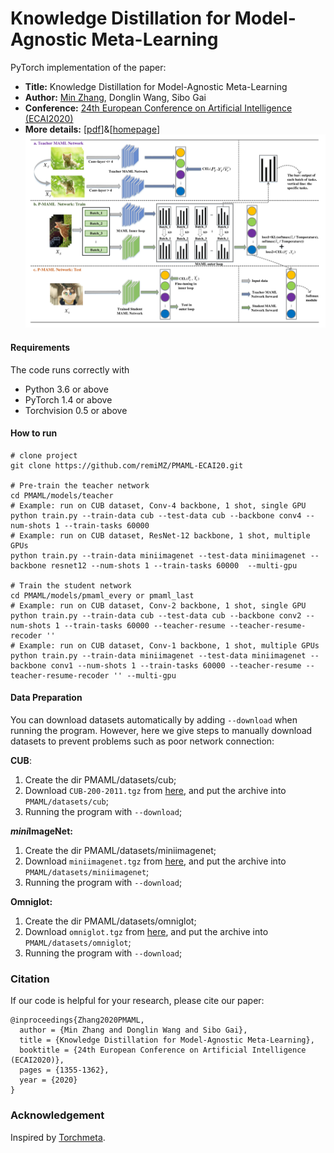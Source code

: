 # Knowledge Distillation for Model-Agnostic Meta-Learning
PyTorch implementation of the paper:
* **Title:** Knowledge Distillation for Model-Agnostic Meta-Learning
* **Author:** [Min Zhang](https://remimz.github.io/), Donglin Wang, Sibo Gai
* **Conference:** [24th European Conference on Artificial Intelligence (ECAI2020)](http://ecai2020.eu/)
* **More details:** [[pdf](https://ecai2020.eu/papers/1264_paper.pdf)]&[[homepage]()]
![PMAML-framwork](./docs/PMAML-framwork.png)

#### Requirements
The code runs correctly with 
 * Python 3.6 or above
 * PyTorch 1.4 or above
 * Torchvision 0.5 or above

#### How to run
```
# clone project
git clone https://github.com/remiMZ/PMAML-ECAI20.git

# Pre-train the teacher network
cd PMAML/models/teacher
# Example: run on CUB dataset, Conv-4 backbone, 1 shot, single GPU
python train.py --train-data cub --test-data cub --backbone conv4 --num-shots 1 --train-tasks 60000 
# Example: run on CUB dataset, ResNet-12 backbone, 1 shot, multiple GPUs
python train.py --train-data miniimagenet --test-data miniimagenet --backbone resnet12 --num-shots 1 --train-tasks 60000  --multi-gpu

# Train the student network 
cd PMAML/models/pmaml_every or pmaml_last
# Example: run on CUB dataset, Conv-2 backbone, 1 shot, single GPU
python train.py --train-data cub --test-data cub --backbone conv2 --num-shots 1 --train-tasks 60000 --teacher-resume --teacher-resume-recoder ''
# Example: run on CUB dataset, Conv-1 backbone, 1 shot, multiple GPUs
python train.py --train-data miniimagenet --test-data miniimagenet --backbone conv1 --num-shots 1 --train-tasks 60000 --teacher-resume --teacher-resume-recoder '' --multi-gpu
```

#### Data Preparation
You can download datasets automatically by adding `--download` when running the program. However, here we give steps to manually download datasets to prevent problems such as poor network connection:

**CUB**:
1. Create the dir PMAML/datasets/cub;
2. Download `CUB-200-2011.tgz` from [here](https://drive.google.com/file/d/1hbzc_P1FuxMkcabkgn9ZKinBwW683j45/view), and put the archive into `PMAML/datasets/cub`;
3. Running the program with `--download`;

***mini*ImageNet:**
1. Create the dir PMAML/datasets/miniimagenet;
2. Download `miniimagenet.tgz` from [here](https://drive.google.com/file/d/16V_ZlkW4SsnNDtnGmaBRq2OoPmUOc5mY/view), and put the archive into `PMAML/datasets/miniimagenet`;
3. Running the program with `--download`;

**Omniglot:**
1. Create the dir PMAML/datasets/omniglot;
2. Download `omniglot.tgz` from [here](https://drive.google.com/file/d/1INlOTyPtnCJgm0hBVvtRLu5a0itk8bjs/view), and put the archive into `PMAML/datasets/omniglot`;
3. Running the program with `--download`;


### Citation
If our code is helpful for your research, please cite our paper:
```
@inproceedings{Zhang2020PMAML,
  author = {Min Zhang and Donglin Wang and Sibo Gai},
  title = {Knowledge Distillation for Model-Agnostic Meta-Learning},
  booktitle = {24th European Conference on Artificial Intelligence (ECAI2020)},
  pages = {1355-1362},
  year = {2020}
}
```

### Acknowledgement
Inspired by [Torchmeta](https://github.com/tristandeleu/pytorch-meta).


